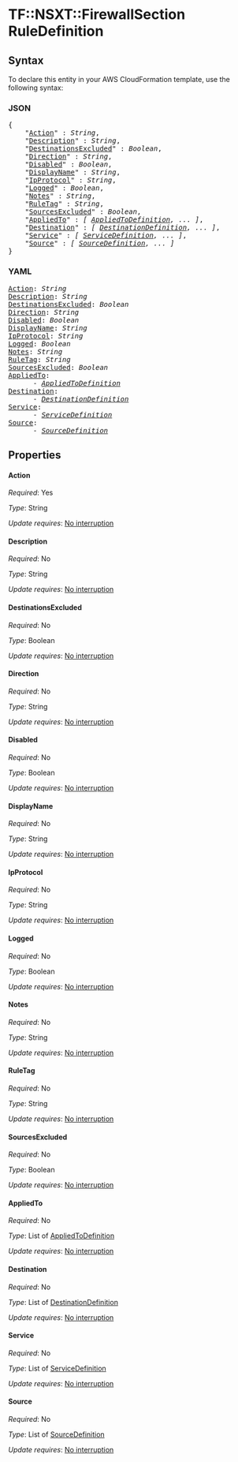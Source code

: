 # TF::NSXT::FirewallSection RuleDefinition

## Syntax

To declare this entity in your AWS CloudFormation template, use the following syntax:

### JSON

<pre>
{
    "<a href="#action" title="Action">Action</a>" : <i>String</i>,
    "<a href="#description" title="Description">Description</a>" : <i>String</i>,
    "<a href="#destinationsexcluded" title="DestinationsExcluded">DestinationsExcluded</a>" : <i>Boolean</i>,
    "<a href="#direction" title="Direction">Direction</a>" : <i>String</i>,
    "<a href="#disabled" title="Disabled">Disabled</a>" : <i>Boolean</i>,
    "<a href="#displayname" title="DisplayName">DisplayName</a>" : <i>String</i>,
    "<a href="#ipprotocol" title="IpProtocol">IpProtocol</a>" : <i>String</i>,
    "<a href="#logged" title="Logged">Logged</a>" : <i>Boolean</i>,
    "<a href="#notes" title="Notes">Notes</a>" : <i>String</i>,
    "<a href="#ruletag" title="RuleTag">RuleTag</a>" : <i>String</i>,
    "<a href="#sourcesexcluded" title="SourcesExcluded">SourcesExcluded</a>" : <i>Boolean</i>,
    "<a href="#appliedto" title="AppliedTo">AppliedTo</a>" : <i>[ <a href="appliedtodefinition.md">AppliedToDefinition</a>, ... ]</i>,
    "<a href="#destination" title="Destination">Destination</a>" : <i>[ <a href="destinationdefinition.md">DestinationDefinition</a>, ... ]</i>,
    "<a href="#service" title="Service">Service</a>" : <i>[ <a href="servicedefinition.md">ServiceDefinition</a>, ... ]</i>,
    "<a href="#source" title="Source">Source</a>" : <i>[ <a href="sourcedefinition.md">SourceDefinition</a>, ... ]</i>
}
</pre>

### YAML

<pre>
<a href="#action" title="Action">Action</a>: <i>String</i>
<a href="#description" title="Description">Description</a>: <i>String</i>
<a href="#destinationsexcluded" title="DestinationsExcluded">DestinationsExcluded</a>: <i>Boolean</i>
<a href="#direction" title="Direction">Direction</a>: <i>String</i>
<a href="#disabled" title="Disabled">Disabled</a>: <i>Boolean</i>
<a href="#displayname" title="DisplayName">DisplayName</a>: <i>String</i>
<a href="#ipprotocol" title="IpProtocol">IpProtocol</a>: <i>String</i>
<a href="#logged" title="Logged">Logged</a>: <i>Boolean</i>
<a href="#notes" title="Notes">Notes</a>: <i>String</i>
<a href="#ruletag" title="RuleTag">RuleTag</a>: <i>String</i>
<a href="#sourcesexcluded" title="SourcesExcluded">SourcesExcluded</a>: <i>Boolean</i>
<a href="#appliedto" title="AppliedTo">AppliedTo</a>: <i>
      - <a href="appliedtodefinition.md">AppliedToDefinition</a></i>
<a href="#destination" title="Destination">Destination</a>: <i>
      - <a href="destinationdefinition.md">DestinationDefinition</a></i>
<a href="#service" title="Service">Service</a>: <i>
      - <a href="servicedefinition.md">ServiceDefinition</a></i>
<a href="#source" title="Source">Source</a>: <i>
      - <a href="sourcedefinition.md">SourceDefinition</a></i>
</pre>

## Properties

#### Action

_Required_: Yes

_Type_: String

_Update requires_: [No interruption](https://docs.aws.amazon.com/AWSCloudFormation/latest/UserGuide/using-cfn-updating-stacks-update-behaviors.html#update-no-interrupt)

#### Description

_Required_: No

_Type_: String

_Update requires_: [No interruption](https://docs.aws.amazon.com/AWSCloudFormation/latest/UserGuide/using-cfn-updating-stacks-update-behaviors.html#update-no-interrupt)

#### DestinationsExcluded

_Required_: No

_Type_: Boolean

_Update requires_: [No interruption](https://docs.aws.amazon.com/AWSCloudFormation/latest/UserGuide/using-cfn-updating-stacks-update-behaviors.html#update-no-interrupt)

#### Direction

_Required_: No

_Type_: String

_Update requires_: [No interruption](https://docs.aws.amazon.com/AWSCloudFormation/latest/UserGuide/using-cfn-updating-stacks-update-behaviors.html#update-no-interrupt)

#### Disabled

_Required_: No

_Type_: Boolean

_Update requires_: [No interruption](https://docs.aws.amazon.com/AWSCloudFormation/latest/UserGuide/using-cfn-updating-stacks-update-behaviors.html#update-no-interrupt)

#### DisplayName

_Required_: No

_Type_: String

_Update requires_: [No interruption](https://docs.aws.amazon.com/AWSCloudFormation/latest/UserGuide/using-cfn-updating-stacks-update-behaviors.html#update-no-interrupt)

#### IpProtocol

_Required_: No

_Type_: String

_Update requires_: [No interruption](https://docs.aws.amazon.com/AWSCloudFormation/latest/UserGuide/using-cfn-updating-stacks-update-behaviors.html#update-no-interrupt)

#### Logged

_Required_: No

_Type_: Boolean

_Update requires_: [No interruption](https://docs.aws.amazon.com/AWSCloudFormation/latest/UserGuide/using-cfn-updating-stacks-update-behaviors.html#update-no-interrupt)

#### Notes

_Required_: No

_Type_: String

_Update requires_: [No interruption](https://docs.aws.amazon.com/AWSCloudFormation/latest/UserGuide/using-cfn-updating-stacks-update-behaviors.html#update-no-interrupt)

#### RuleTag

_Required_: No

_Type_: String

_Update requires_: [No interruption](https://docs.aws.amazon.com/AWSCloudFormation/latest/UserGuide/using-cfn-updating-stacks-update-behaviors.html#update-no-interrupt)

#### SourcesExcluded

_Required_: No

_Type_: Boolean

_Update requires_: [No interruption](https://docs.aws.amazon.com/AWSCloudFormation/latest/UserGuide/using-cfn-updating-stacks-update-behaviors.html#update-no-interrupt)

#### AppliedTo

_Required_: No

_Type_: List of <a href="appliedtodefinition.md">AppliedToDefinition</a>

_Update requires_: [No interruption](https://docs.aws.amazon.com/AWSCloudFormation/latest/UserGuide/using-cfn-updating-stacks-update-behaviors.html#update-no-interrupt)

#### Destination

_Required_: No

_Type_: List of <a href="destinationdefinition.md">DestinationDefinition</a>

_Update requires_: [No interruption](https://docs.aws.amazon.com/AWSCloudFormation/latest/UserGuide/using-cfn-updating-stacks-update-behaviors.html#update-no-interrupt)

#### Service

_Required_: No

_Type_: List of <a href="servicedefinition.md">ServiceDefinition</a>

_Update requires_: [No interruption](https://docs.aws.amazon.com/AWSCloudFormation/latest/UserGuide/using-cfn-updating-stacks-update-behaviors.html#update-no-interrupt)

#### Source

_Required_: No

_Type_: List of <a href="sourcedefinition.md">SourceDefinition</a>

_Update requires_: [No interruption](https://docs.aws.amazon.com/AWSCloudFormation/latest/UserGuide/using-cfn-updating-stacks-update-behaviors.html#update-no-interrupt)

